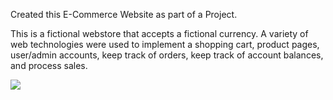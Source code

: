 Created this E-Commerce Website as part of a Project.

This is a fictional webstore that accepts a fictional currency. A variety of web technologies were used to implement a shopping cart, product pages, user/admin accounts, keep track of orders, keep track of account balances, and process sales.

<img src=http://i.imgur.com/hDB6K3X.png>
